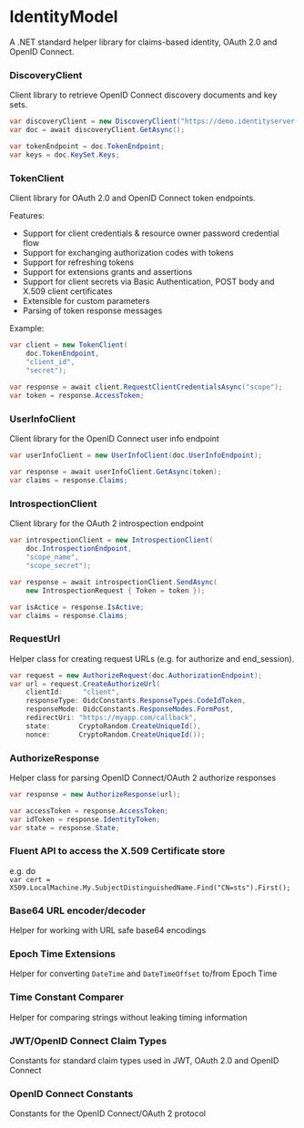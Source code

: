 # IdentityModel
A .NET standard helper library for claims-based identity, OAuth 2.0 and OpenID Connect.

### DiscoveryClient
Client library to retrieve OpenID Connect discovery documents and key sets.

```csharp
var discoveryClient = new DiscoveryClient("https://demo.identityserver.io");
var doc = await discoveryClient.GetAsync();

var tokenEndpoint = doc.TokenEndpoint;
var keys = doc.KeySet.Keys;
```

### TokenClient
Client library for OAuth 2.0 and OpenID Connect token endpoints.

Features:

* Support for client credentials & resource owner password credential flow
* Support for exchanging authorization codes with tokens
* Support for refreshing tokens
* Support for extensions grants and assertions
* Support for client secrets via Basic Authentication, POST body and X.509 client certificates
* Extensible for custom parameters
* Parsing of token response messages

Example:
```csharp
var client = new TokenClient(
    doc.TokenEndpoint,
    "client_id",
    "secret");
    
var response = await client.RequestClientCredentialsAsync("scope");
var token = response.AccessToken;
```

### UserInfoClient
Client library for the OpenID Connect user info endpoint

```csharp
var userInfoClient = new UserInfoClient(doc.UserInfoEndpoint);

var response = await userInfoClient.GetAsync(token);
var claims = response.Claims;
```

### IntrospectionClient
Client library for the OAuth 2 introspection endpoint

```csharp
var introspectionClient = new IntrospectionClient(
    doc.IntrospectionEndpoint,
    "scope_name",
    "scope_secret");

var response = await introspectionClient.SendAsync(
    new IntrospectionRequest { Token = token });

var isActice = response.IsActive;
var claims = response.Claims;
```

### RequestUrl
Helper class for creating request URLs (e.g. for authorize and end_session).

```csharp
var request = new AuthorizeRequest(doc.AuthorizationEndpoint);
var url = request.CreateAuthorizeUrl(
    clientId:     "client",
    responseType: OidcConstants.ResponseTypes.CodeIdToken,
    responseMode: OidcConstants.ResponseModes.FormPost,
    redirectUri: "https://myapp.com/callback",
    state:       CryptoRandom.CreateUniqueId(),
    nonce:       CryptoRandom.CreateUniqueId());
```

### AuthorizeResponse
Helper class for parsing OpenID Connect/OAuth 2 authorize responses

```csharp
var response = new AuthorizeResponse(url);

var accessToken = response.AccessToken;
var idToken = response.IdentityToken;
var state = response.State;
```

### Fluent API to access the X.509 Certificate store  
e.g. do  
`var cert = X509.LocalMachine.My.SubjectDistinguishedName.Find("CN=sts").First();`

### Base64 URL encoder/decoder
Helper for working with URL safe base64 encodings

### Epoch Time Extensions
Helper for converting `DateTime` and `DateTimeOffset` to/from Epoch Time

### Time Constant Comparer
Helper for comparing strings without leaking timing information

### JWT/OpenID Connect Claim Types
Constants for standard claim types used in JWT, OAuth 2.0 and OpenID Connect

### OpenID Connect Constants
Constants for the OpenID Connect/OAuth 2 protocol
